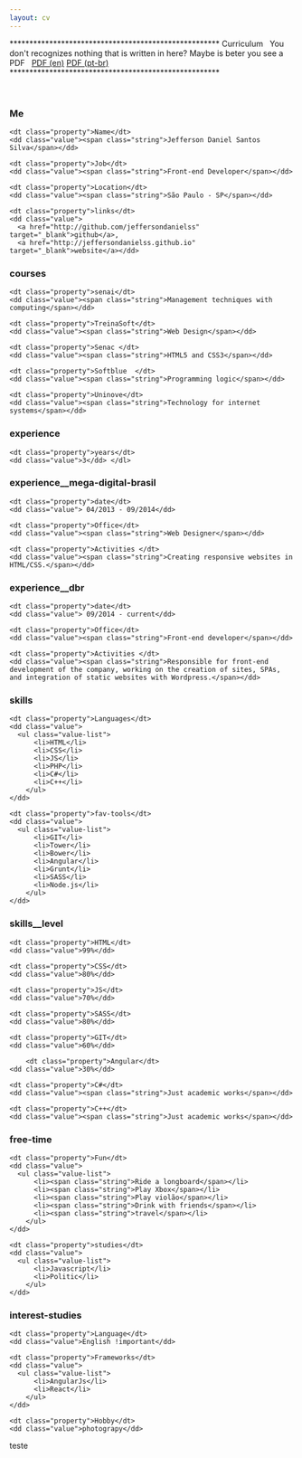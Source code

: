 ```yaml
---
layout: cv
---
```


<p class="comment-block">
  <span class="comment-block__line">*****************************************************</span>
  <span class="comment-block__line">Curriculum</span>
  <span class="comment-block__line">&nbsp;</span>
  <span class="comment-block__line">You don't recognizes nothing that is written in here?</span>
  <span class="comment-block__line">Maybe is beter you see a PDF</span>
  <span class="comment-block__line">&nbsp;</span>
  <span class="comment-block__line"><a href="#">PDF (en)</a></span>
  <span class="comment-block__line"><a href="#">PDF (pt-br)</a></span>
  <span class="comment-block__line">&nbsp;</span>
  <span class="comment-block__line">*****************************************************</span>
</p><br>

<div class="ruleset">
  <h3 class="selector">Me</h3>

  <dl class="declarations">

    <dt class="property">Name</dt>
    <dd class="value"><span class="string">Jefferson Daniel Santos Silva</span></dd>

    <dt class="property">Job</dt>
    <dd class="value"><span class="string">Front-end Developer</span></dd>

    <dt class="property">Location</dt>
    <dd class="value"><span class="string">São Paulo - SP</span></dd>

    <dt class="property">links</dt>
    <dd class="value">
      <a href="http://github.com/jeffersondanielss" target="_blank">github</a>,
      <a href="http://jeffersondanielss.github.io" target="_blank">website</a></dd>

  </dl>
</div>

<div class="ruleset">
  <h3 class="selector">courses</h3>

  <dl class="declarations">

    <dt class="property">senai</dt>
    <dd class="value"><span class="string">Management techniques with computing</span></dd>

    <dt class="property">TreinaSoft</dt>
    <dd class="value"><span class="string">Web Design</span></dd>

    <dt class="property">Senac </dt>
    <dd class="value"><span class="string">HTML5 and CSS3</span></dd>

    <dt class="property">Softblue  </dt>
    <dd class="value"><span class="string">Programming logic</span></dd>

    <dt class="property">Uninove</dt>
    <dd class="value"><span class="string">Technology for internet systems</span></dd>

  </dl>
</div>

<div class="ruleset">
  <h3 class="selector">experience</h3>

  <dl class="declarations">

    <dt class="property">years</dt>
    <dd class="value">3</dd> </dl>
</div>

<div class="ruleset indented">
  <h3 class="selector">experience__mega-digital-brasil</h3>

  <dl class="declarations">

    <dt class="property">date</dt>
    <dd class="value"> 04/2013 - 09/2014</dd>

    <dt class="property">Office</dt>
    <dd class="value"><span class="string">Web Designer</span></dd>

    <dt class="property">Activities </dt>
    <dd class="value"><span class="string">Creating responsive websites in HTML/CSS.</span></dd>

  </dl>
</div>

<div class="ruleset indented">
  <h3 class="selector">experience__dbr</h3>

  <dl class="declarations">

    <dt class="property">date</dt>
    <dd class="value"> 09/2014 - current</dd>

    <dt class="property">Office</dt>
    <dd class="value"><span class="string">Front-end developer</span></dd>

    <dt class="property">Activities </dt>
    <dd class="value"><span class="string">Responsible for front-end development of the company, working on the creation of sites, SPAs, and integration of static websites with Wordpress.</span></dd>

  </dl>
</div>

<div class="ruleset">
  <h3 class="selector">skills</h3>

  <dl class="declarations">

    <dt class="property">Languages</dt>
    <dd class="value">
      <ul class="value-list">
          <li>HTML</li>
          <li>CSS</li>
          <li>JS</li>
          <li>PHP</li>
          <li>C#</li>
          <li>C++</li>
        </ul>
    </dd>

    <dt class="property">fav-tools</dt>
    <dd class="value">
      <ul class="value-list">
          <li>GIT</li>
          <li>Tower</li>
          <li>Bower</li>
          <li>Angular</li>
          <li>Grunt</li>
          <li>SASS</li>
          <li>Node.js</li>
        </ul>
    </dd>

  </dl>
</div>

<div class="ruleset indented">
  <h3 class="selector">skills__level</h3>

  <dl class="declarations">

    <dt class="property">HTML</dt>
    <dd class="value">99%</dd>

    <dt class="property">CSS</dt>
    <dd class="value">80%</dd>

    <dt class="property">JS</dt>
    <dd class="value">70%</dd>

    <dt class="property">SASS</dt>
    <dd class="value">80%</dd>

    <dt class="property">GIT</dt>
    <dd class="value">60%</dd>

        <dt class="property">Angular</dt>
    <dd class="value">30%</dd>

    <dt class="property">C#</dt>
    <dd class="value"><span class="string">Just academic works</span></dd>

    <dt class="property">C++</dt>
    <dd class="value"><span class="string">Just academic works</span></dd>

  </dl>
</div>

<div class="ruleset">
  <h3 class="selector">free-time</h3>

  <dl class="declarations">

    <dt class="property">Fun</dt>
    <dd class="value">
      <ul class="value-list">
          <li><span class="string">Ride a longboard</span></li>
          <li><span class="string">Play Xbox</span></li>
          <li><span class="string">Play violão</span></li>
          <li><span class="string">Drink with friends</span></li>
          <li><span class="string">travel</span></li>
        </ul>
    </dd>

    <dt class="property">studies</dt>
    <dd class="value">
      <ul class="value-list">
          <li>Javascript</li>
          <li>Politic</li>
        </ul>
    </dd>

  </dl>
</div>

<div class="ruleset">
  <h3 class="selector">interest-studies</h3>

  <dl class="declarations">

    <dt class="property">Language</dt>
    <dd class="value">English !important</dd>

    <dt class="property">Frameworks</dt>
    <dd class="value">
      <ul class="value-list">
          <li>AngularJs</li>
          <li>React</li>
        </ul>
    </dd>

    <dt class="property">Hobby</dt>
    <dd class="value">photograpy</dd>
  </dl>
</div>

<div class="notice">teste</div>